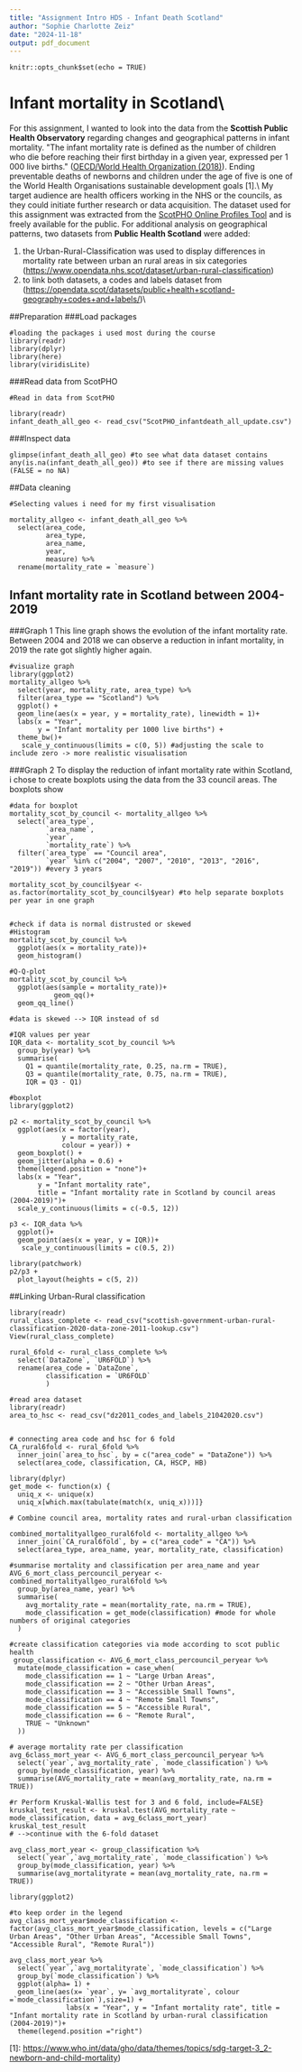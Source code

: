 ```yaml
---
title: "Assignment Intro HDS - Infant Death Scotland"
author: "Sophie Charlotte Zeiz"
date: "2024-11-18"
output: pdf_document
---
```


```{r setup, include=FALSE}
knitr::opts_chunk$set(echo = TRUE)
```

# Infant mortality in Scotland\

For this assignment, I wanted to look into the data from the **Scottish Public Health Observatory** regarding changes and geographical patterns in infant mortality. "The infant mortality rate is defined as the number of children who die before reaching their first birthday in a given year, expressed per 1 000 live births." ([OECD/World Health Organization (2018)](https://doi.org/10.1787/health_glance_ap-2018-8-en)). Ending preventable deaths of newborns and children under the age of five is one of the World Health Organisations sustainable development goals [1].\ 
My target audience are health officers working in the NHS or the councils, as they could initiate further research or data acquisition.
The dataset used for this assignment was extracted from the [ScotPHO Online Profiles Tool](https://scotland.shinyapps.io/ScotPHO_profiles_tool/) and is freely available for the public. 
For additional analysis on geographical patterns, two datasets from  **Public Health Scotland** were added: 
1. the Urban-Rural-Classification was used to display differences in mortality rate between urban an rural areas in six categories (https://www.opendata.nhs.scot/dataset/urban-rural-classification)
2. to link both datasets, a codes and labels dataset from (https://opendata.scot/datasets/public+health+scotland-geography+codes+and+labels/)\

##Preparation
###Load packages
```{r load packages, message=FALSE} 
#loading the packages i used most during the course
library(readr)
library(dplyr)
library(here)
library(viridisLite)
```

###Read data from ScotPHO
```{r load data scotpho, message=FALSE}
#Read in data from ScotPHO

library(readr)
infant_death_all_geo <- read_csv("ScotPHO_infantdeath_all_update.csv")
```

###Inspect data
```{r inspect, message=FALSE}
glimpse(infant_death_all_geo) #to see what data dataset contains
any(is.na(infant_death_all_geo)) #to see if there are missing values (FALSE = no NA)
```

##Data cleaning
```{r Clean data, chose variables, message=FALSE}
#Selecting values i need for my first visualisation

mortality_allgeo <- infant_death_all_geo %>% 
  select(area_code, 
         area_type, 
         area_name, 
         year,
         measure) %>% 
  rename(mortality_rate = `measure`) 
```

## Infant mortality rate in Scotland between 2004-2019
###Graph 1
This line graph shows the evolution of the infant mortality rate. Between 2004 and 2018 we can observe a reduction in infant mortality, in 2019 the rate got slightly higher again.
```{r visualize infant mortality rate 2004-19}
#visualize graph 
library(ggplot2)
mortality_allgeo %>% 
  select(year, mortality_rate, area_type) %>% 
  filter(area_type == "Scotland") %>%
  ggplot() +
  geom_line(aes(x = year, y = mortality_rate), linewidth = 1)+
  labs(x = "Year",
       y = "Infant mortality per 1000 live births") +
  theme_bw()+
   scale_y_continuous(limits = c(0, 5)) #adjusting the scale to include zero -> more realistic visualisation
```
###Graph 2
To display the reduction of infant mortality rate within Scotland, i chose to create boxplots using the data from the 33 council areas. The boxplots show


```{r select and prepare, boxplot, skewed or normal data -> SD or IQR, message=FALSE}
#data for boxplot 
mortality_scot_by_council <- mortality_allgeo %>% 
  select(`area_type`, 
         `area_name`, 
         `year`,
         `mortality_rate`) %>%
  filter(`area_type` == "Council area",
         `year` %in% c("2004", "2007", "2010", "2013", "2016", "2019")) #every 3 years

mortality_scot_by_council$year <- as.factor(mortality_scot_by_council$year) #to help separate boxplots per year in one graph


#check if data is normal distrusted or skewed
#Histogram
mortality_scot_by_council %>% 
  ggplot(aes(x = mortality_rate))+
  geom_histogram()

#Q-Q-plot
mortality_scot_by_council %>% 
  ggplot(aes(sample = mortality_rate))+
           geom_qq()+
  geom_qq_line()

#data is skewed --> IQR instead of sd

#IQR values per year
IQR_data <- mortality_scot_by_council %>%
  group_by(year) %>%
  summarise(
    Q1 = quantile(mortality_rate, 0.25, na.rm = TRUE),
    Q3 = quantile(mortality_rate, 0.75, na.rm = TRUE),
    IQR = Q3 - Q1)
```


```{r select and prepare, boxplot, skewed or normal data -> SD or IQR, message=FALSE}
#boxplot
library(ggplot2)

p2 <- mortality_scot_by_council %>% 
  ggplot(aes(x = factor(year),
             y = mortality_rate,
             colour = year)) +
  geom_boxplot() +
  geom_jitter(alpha = 0.6) +
  theme(legend.position = "none")+
  labs(x = "Year", 
       y = "Infant mortality rate", 
       title = "Infant mortality rate in Scotland by council areas (2004-2019)")+
  scale_y_continuous(limits = c(-0.5, 12))
 
p3 <- IQR_data %>% 
  ggplot()+
  geom_point(aes(x = year, y = IQR))+
   scale_y_continuous(limits = c(0.5, 2))

library(patchwork)
p2/p3 +
  plot_layout(heights = c(5, 2))
```




##Linking Urban-Rural classification
```{r load rural urban classification data, message=FALSE}
library(readr)
rural_class_complete <- read_csv("scottish-government-urban-rural-classification-2020-data-zone-2011-lookup.csv")
View(rural_class_complete)
```
```{r clean urban rural to 6 categories, message=FALSE}
rural_6fold <- rural_class_complete %>% 
  select(`DataZone`, `UR6FOLD`) %>% 
  rename(area_code = `DataZone`,
         classification = `UR6FOLD`
         )
```

```{r combine urban-rural and area dataset, message=FALSE}
#read area dataset
library(readr)
area_to_hsc <- read_csv("dz2011_codes_and_labels_21042020.csv")


# connecting area code and hsc for 6 fold
CA_rural6fold <- rural_6fold %>%
  inner_join(`area_to_hsc`, by = c("area_code" = "DataZone")) %>% 
  select(area_code, classification, CA, HSCP, HB)
```
```{r get mode with help of chat gtp, message=FALSE}
library(dplyr)
get_mode <- function(x) {
  uniq_x <- unique(x)
  uniq_x[which.max(tabulate(match(x, uniq_x)))]}

# Combine council area, mortality rates and rural-urban classification

combined_mortalityallgeo_rural6fold <- mortality_allgeo %>%
  inner_join(`CA_rural6fold`, by = c("area_code" = "CA")) %>% 
  select(area_type, area_name, year, mortality_rate, classification)

#summarise mortality and classification per area_name and year 
AVG_6_mort_class_percouncil_peryear <- combined_mortalityallgeo_rural6fold %>%
  group_by(area_name, year) %>% 
  summarise(
    avg_mortality_rate = mean(mortality_rate, na.rm = TRUE),
    mode_classification = get_mode(classification) #mode for whole numbers of original categories
  )

#create classification categories via mode according to scot public health
 group_classification <- AVG_6_mort_class_percouncil_peryear %>% 
  mutate(mode_classification = case_when(
    mode_classification == 1 ~ "Large Urban Areas",
    mode_classification == 2 ~ "Other Urban Areas",
    mode_classification == 3 ~ "Accessible Small Towns",
    mode_classification == 4 ~ "Remote Small Towns",
    mode_classification == 5 ~ "Accessible Rural",
    mode_classification == 6 ~ "Remote Rural",
    TRUE ~ "Unknown"
  ))

# average mortality rate per classification
avg_6class_mort_year <- AVG_6_mort_class_percouncil_peryear %>%
  select(`year`,`avg_mortality_rate`, `mode_classification`) %>%
  group_by(mode_classification, year) %>%
  summarise(AVG_mortality_rate = mean(avg_mortality_rate, na.rm = TRUE))

#r Perform Kruskal-Wallis test for 3 and 6 fold, include=FALSE}
kruskal_test_result <- kruskal.test(AVG_mortality_rate ~ mode_classification, data = avg_6class_mort_year)
kruskal_test_result
# -->continue with the 6-fold dataset
```

```{r average mort rate per text classification, message=FALSE}
avg_class_mort_year <- group_classification %>%
  select(`year`,`avg_mortality_rate`, `mode_classification`) %>%
  group_by(mode_classification, year) %>%
  summarise(avg_mortalityrate = mean(avg_mortality_rate, na.rm = TRUE))
```
```{r, message=FALSE}
library(ggplot2)

#to keep order in the legend
avg_class_mort_year$mode_classification <- factor(avg_class_mort_year$mode_classification, levels = c("Large Urban Areas", "Other Urban Areas", "Accessible Small Towns", "Accessible Rural", "Remote Rural"))

avg_class_mort_year %>%
  select(`year`,`avg_mortalityrate`, `mode_classification`) %>%
  group_by(`mode_classification`) %>% 
  ggplot(alpha= 1) +
  geom_line(aes(x= `year`, y= `avg_mortalityrate`, colour =`mode_classification`),size=1) +
              labs(x = "Year", y = "Infant mortality rate", title = "Infant mortality rate in Scotland by urban-rural classification (2004-2019)")+
  theme(legend.position ="right")
```
 
  




[1]: https://www.who.int/data/gho/data/themes/topics/sdg-target-3_2-newborn-and-child-mortality)